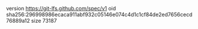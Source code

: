 version https://git-lfs.github.com/spec/v1
oid sha256:296998986ecaca911abf932c05146e074c4d1c1cf84de2ed7656cecd76889a12
size 73187
